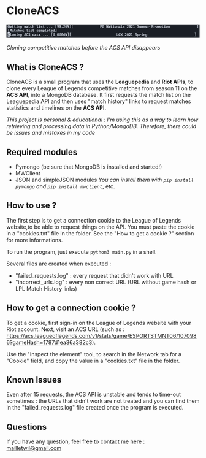 # CloneACS

![](banner.png)

*Cloning competitive matches before the ACS API disappears*

## __What is CloneACS ?__

CloneACS is a small program that uses the **Leaguepedia** and **Riot APIs**, to clone every League of Legends competitive matches from season 11 on the **ACS API**, into a MongoDB database. It first requests the match list on the Leaguepedia API and then uses "match history" links to request matches statistics and timelines on the **ACS API**.

*This project is personal & educational : I'm using this as a way to learn how retrieving and processing data in Python/MongoDB. Therefore, there could be issues and mistakes in my code*

## __Required modules__

* Pymongo (be sure that MongoDB is installed and started!)
* MWClient
* JSON and simpleJSON modules 
*You can install them with `pip install pymongo` and `pip install mwclient`*, etc.

## __How to use ?__

The first step is to get a connection cookie to the League of Legends website,to be able to request things on the API. You must paste the cookie in a "cookies.txt" file in the folder. See the "How to get a cookie ?" section for more informations.

To run the program, just execute `python3 main.py` in a shell.

Several files are created when executed : 
<br>
* "failed_requests.log" : every request that didn't work with URL
* "incorrect_urls.log" : every non correct URL (URL without game hash or LPL Match History links)

## __How to get a connection cookie ?__

To get a cookie, first sign-in on the League of Legends website with your Riot account. Next, visit an ACS URL (such as : https://acs.leagueoflegends.com/v1/stats/game/ESPORTSTMNT06/1070986?gameHash=1787d1ea36a382c3).

Use the "Inspect the element" tool, to search in the Network tab for a "Cookie" field, and copy the value in a "cookies.txt" file in the folder.

## __Known Issues__

Even after 15 requests, the ACS API is unstable and tends to time-out sometimes : the URLs that didn't work are not treated and you can find them in the "failed_requests.log" file created once the program is executed.

## __Questions__

If you have any question, feel free to contact me here : mailletwil@gmail.com
